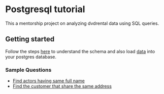 # Postgresql tutorial

This a mentorship project on analyzing dvdrental data using SQL queries.

## Getting started

Follow the steps [here](https://www.postgresqltutorial.com/postgresql-getting-started/postgresql-sample-database/) to understand the schema and also load [data](./dvdrental.tar) into your postgres database.

### Sample Questions

- [Find actors having same full name](./query_for_actors_having_same_full_name.sql)
- [Find the customer that share the same address](./query_for_customer_that_share_same_address.sql)
